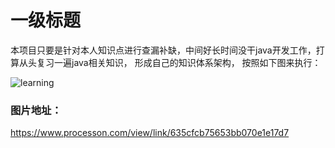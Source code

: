 # 一级标题
本项目只要是针对本人知识点进行查漏补缺，中间好长时间没干java开发工作，打算从头复习一遍java相关知识， 形成自己的知识体系架构， 
按照如下图来执行：


![learning](D:\data\idea\learning-space\src\main\resources\learning.png "learning")


### 图片地址：
https://www.processon.com/view/link/635cfcb75653bb070e1e17d7